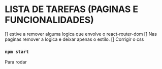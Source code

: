 # LISTA DE TAREFAS (PAGINAS E FUNCIONALIDADES)

[] estive a remover alguma logica que envolve o react-router-dom 
[] Nas paginas remover a logica e deixar apenas o estilo.
[] Corrigir o css 
 

### `npm start`
Para rodar

